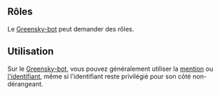 ## Rôles
Le [Greensky-bot](https://bit.ly/39WtbBC) peut demander des rôles.

## Utilisation
Sur le [Greensky-bot](https://bit.ly/39WtbBC), vous pouvez généralement utiliser la [mention](./mentions.md) ou [l'identifiant](./id.md), même si l'identifiant reste privilégié pour son côté non-dérangeant.